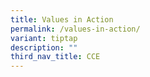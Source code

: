 ```yaml
---
title: Values in Action
permalink: /values-in-action/
variant: tiptap
description: ""
third_nav_title: CCE
---
```

